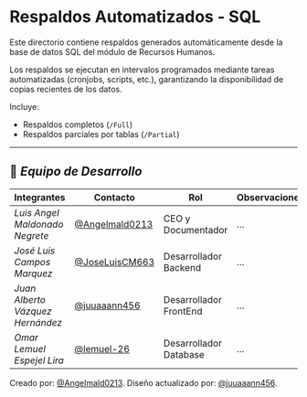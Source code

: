 # Respaldos Automatizados - SQL

Este directorio contiene respaldos generados automáticamente desde la base de datos SQL del módulo de Recursos Humanos.

Los respaldos se ejecutan en intervalos programados mediante tareas automatizadas (cronjobs, scripts, etc.), garantizando la disponibilidad de copias recientes de los datos.

Incluye:
- Respaldos completos (`/Full`)
- Respaldos parciales por tablas (`/Partial`)

---

## 👥 *Equipo de Desarrollo*

| Integrantes                   | Contacto                                                   | Rol                      | Observaciones |
| ----------------------------- | ---------------------------------------------------------- | ------------------------ | ------------- |
| *Luis Angel Maldonado Negrete*    | [@Angelmald0213](https://github.com/Angelmald0213)                     | CEO y Documentador | ...           |
| *José Luis Campos Marquez* | [@JoseLuisCM663](https://github.com/JoseLuisCM663)             | Desarrollador Backend             | ...           |
| *Juan Alberto Vázquez Hernández*   | [@juuaaann456](https://github.com/MRVargas19)               | Desarrollador FrontEnd             | ...           |
| *Omar Lemuel Espejel Lira* | [@lemuel-26](https://github.com/lemuel-26) | Desarrollador Database   | ...           |


Creado por: [@Angelmald0213](https://github.com/Angelmald0213).
Diseño actualizado por: [@juuaaann456](https://github.com/juuaaann456). 
